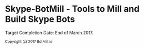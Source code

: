 # Skype-BotMill - Tools to Mill and Build Skype Bots

Target Completion Date: End of March 2017.  

<sub>Copyright (c) 2017 BotMill.io</sub>
